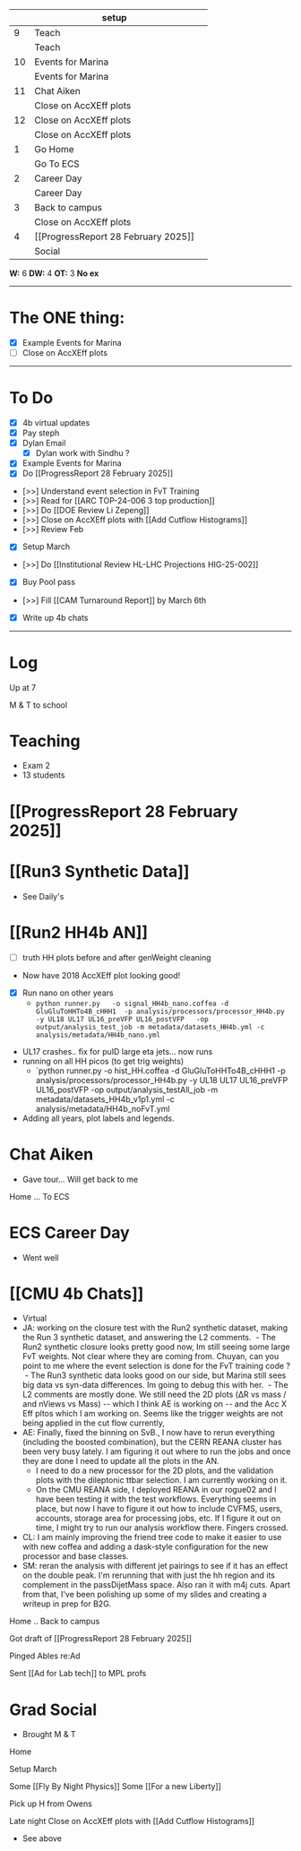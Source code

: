 
|     | setup                               |     |
| --- | ----------------------------------- | --- |
| 9   | Teach                               |     |
|     | Teach                               |     |
| 10  | Events for Marina                   |     |
|     | Events for Marina                   |     |
| 11  | Chat Aiken                          |     |
|     | Close on AccXEff plots              |     |
| 12  | Close on AccXEff plots              |     |
|     | Close on AccXEff plots              |     |
| 1   | Go Home                             |     |
|     | Go To ECS                           |     |
| 2   | Career Day                          |     |
|     | Career Day                          |     |
| 3   | Back to campus                      |     |
|     | Close on AccXEff plots              |     |
| 4   | [[ProgressReport 28 February 2025]] |     |
|     | Social                              |     |

**W:** 6 
**DW:** 4
**OT:** 3
 **No ex**

---
# The ONE thing: 
- [x] Example Events for Marina
- [ ] Close on AccXEff plots 

---
# To Do

- [x] 4b virtual updates
- [x] Pay steph
- [x] Dylan Email
	- [x] Dylan work with Sindhu ?
- [x] Example Events for Marina
- [x] Do [[ProgressReport 28 February 2025]]
- [>>]  Understand event selection in FvT Training
- [>>]  Read for [[ARC TOP-24-006 3 top production]]
- [>>] Do  [[DOE Review Li Zepeng]]
- [>>] Close on AccXEff plots with [[Add Cutflow Histograms]]
- [>>] Review Feb
- [x] Setup March
- [>>] Do [[Institutional Review HL-LHC Projections HIG-25-002]]
- [x] Buy Pool pass
- [>>]  Fill [[CAM Turnaround Report]] by March 6th
- [x] Write up 4b chats
---

# Log

Up at 7 

M & T to school 

# Teaching
- Exam 2 
- 13 students

# [[ProgressReport 28 February 2025]]


# [[Run3 Synthetic Data]]
- See Daily's

# [[Run2 HH4b AN]]
- [ ] truth HH plots before and after genWeight cleaning
- Now have 2018 AccXEff plot looking good!
- [x] Run nano on other  years
	- `python runner.py   -o signal_HH4b_nano.coffea -d GluGluToHHTo4B_cHHH1  -p analysis/processors/processor_HH4b.py -y UL18 UL17 UL16_preVFP UL16_postVFP   -op output/analysis_test_job -m metadata/datasets_HH4b.yml -c analysis/metadata/HH4b_nano.yml`
- UL17 crashes.. fix for puID large eta jets... now runs
- running on all HH picos (to get trig weights)
	- `python runner.py -o hist_HH.coffea -d GluGluToHHTo4B_cHHH1 -p analysis/processors/processor_HH4b.py -y UL18 UL17 UL16_preVFP UL16_postVFP  -op output/analysis_testAll_job -m metadata/datasets_HH4b_v1p1.yml -c analysis/metadata/HH4b_noFvT.yml
- Adding all years, plot labels and legends.

# Chat Aiken 
 - Gave tour... Will get back to me


Home ... To ECS

# ECS Career Day
- Went well

# [[CMU 4b Chats]] 
- Virtual
- JA: working on the closure test with the Run2 synthetic dataset, making the Run 3 synthetic dataset, and answering the L2 comments.
	 - The Run2 synthetic closure looks pretty good now, Im still seeing some large FvT weights. Not clear where they are coming from. Chuyan, can you point to me where the event selection is done for the FvT training code ?
	 - The Run3 synthetic data looks good on our side, but Marina still sees big data vs syn-data differences. Im going to debug this with her.
	 - The L2 comments are mostly done. We still need the 2D plots (ΔR vs mass / and nViews vs Mass) -- which I think AE is working on -- and the Acc X Eff pltos which I am working on. Seems like the trigger weights are not being applied in the cut flow currently, 
- AE: Finally, fixed the binning on SvB., I now have to rerun everything (including the boosted combination), but the CERN REANA cluster has been very busy lately. I am figuring it out where to run the jobs and once they are done I need to update all the plots in the AN.
	- I need to do a new processor for the 2D plots, and the validation plots with the dileptonic ttbar selection. I am currently working on it.  
	- On the CMU REANA side, I deployed REANA in our rogue02 and I have been testing it with the test workflows. Everything seems in place, but now I have to figure it out how to include CVFMS, users, accounts, storage area for processing jobs, etc. If I figure it out on time, I might try to run our analysis workflow there. Fingers crossed.
- CL:  I am mainly improving the friend tree code to make it easier to use with new coffea and adding a dask-style configuration for the new processor and base classes.
- SM:  reran the analysis with different jet pairings to see if it has an effect on the double peak. I'm rerunning that with just the hh region and its complement in the passDijetMass space. Also ran it with m4j cuts. Apart from that, I've been polishing up some of my slides and creating a writeup in prep for B2G.


Home .. Back to campus

Got draft of [[ProgressReport 28 February 2025]]

Pinged Ables re:Ad

Sent [[Ad for Lab tech]] to MPL profs

# Grad Social
- Brought M & T

Home

Setup March

Some [[Fly By Night Physics]]
Some [[For a new Liberty]]

Pick up H from Owens

Late night Close on AccXEff plots with [[Add Cutflow Histograms]]
- See above